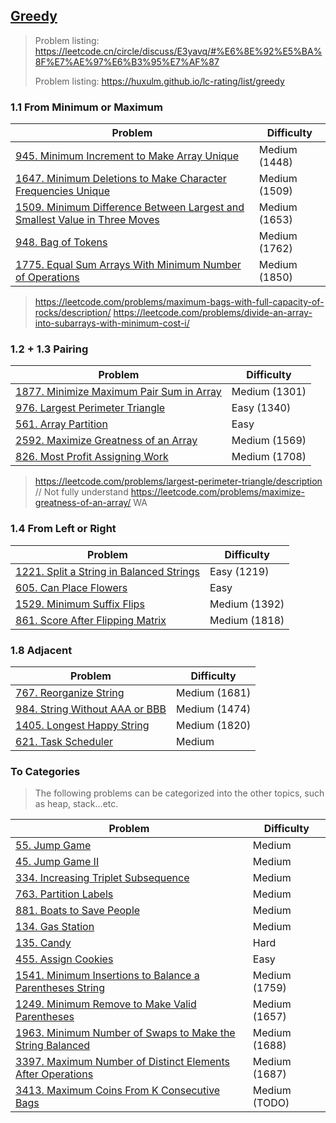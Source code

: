 ## [Greedy](../topics/greedy.md)

> Problem listing: https://leetcode.cn/circle/discuss/E3yavq/#%E6%8E%92%E5%BA%8F%E7%AE%97%E6%B3%95%E7%AF%87
>
> Problem listing: https://huxulm.github.io/lc-rating/list/greedy 

### 1.1 From Minimum or Maximum
| Problem          | Difficulty |
|------------------|------------|
|[945. Minimum Increment to Make Array Unique](../leetcode/945.minimum-increment-to-make-array-unique.md)|Medium (1448)|
|[1647. Minimum Deletions to Make Character Frequencies Unique](../leetcode/1647.minimum-deletions-to-make-character-frequencies-unique.md)|Medium (1509)|
|[1509. Minimum Difference Between Largest and Smallest Value in Three Moves](../leetcode/1509.minimum-difference-between-largest-and-smallest-value-in-three-moves.md)|Medium (1653)|
|[948. Bag of Tokens](../leetcode/948.bag-of-tokens.md)|Medium (1762)|
|[1775. Equal Sum Arrays With Minimum Number of Operations](../leetcode/1775.equal-sum-arrays-with-minimum-number-of-operations.md)|Medium (1850)|

> https://leetcode.com/problems/maximum-bags-with-full-capacity-of-rocks/description/
> https://leetcode.com/problems/divide-an-array-into-subarrays-with-minimum-cost-i/

### 1.2 + 1.3 Pairing
| Problem          | Difficulty |
|------------------|------------|
|[1877. Minimize Maximum Pair Sum in Array](https://leetcode.com/problems/minimize-maximum-pair-sum-in-array/description/)|Medium (1301)|
|[976. Largest Perimeter Triangle](https://leetcode.com/problems/largest-perimeter-triangle/description/)|Easy (1340)|
|[561. Array Partition](https://leetcode.com/problems/array-partition-i/description/)|Easy|
|[2592. Maximize Greatness of an Array](../leetcode/2592.maximize-greatness-of-an-array.md)|Medium (1569)|
|[826. Most Profit Assigning Work](../leetcode/826.most-profit-assigning-work.md)|Medium (1708)|

> https://leetcode.com/problems/largest-perimeter-triangle/description // Not fully understand
> https://leetcode.com/problems/maximize-greatness-of-an-array/ WA

### 1.4 From Left or Right
| Problem          | Difficulty |
|------------------|------------|
|[1221. Split a String in Balanced Strings](https://leetcode.com/problems/split-a-string-in-balanced-strings/description/)|Easy (1219)|
|[605. Can Place Flowers](../leetcode/605.can-place-flowers.md)|Easy|
|[1529. Minimum Suffix Flips](../leetcode/1529.minimum-suffix-flips.md)|Medium (1392)|
|[861. Score After Flipping Matrix](../leetcode/861.score-after-flipping-matrix.md)|Medium (1818)|

### 1.8 Adjacent
| Problem          | Difficulty |
|------------------|------------|
|[767. Reorganize String](../leetcode/767.reorganize-string.md)|Medium (1681)|
|[984. String Without AAA or BBB](../leetcode/984.string-without-aaa-or-bbb.md)|Medium (1474)|
|[1405. Longest Happy String](../leetcode/1405.longest-happy-string.md)|Medium (1820)|
|[621. Task Scheduler](../leetcode/621.task-scheduler.md)|Medium|

### To Categories
> The following problems can be categorized into the other topics, such as heap, stack...etc.

| Problem          | Difficulty |
|------------------|------------|
|[55. Jump Game](../leetcode/55.jump-game.md)|Medium|
|[45. Jump Game II](../leetcode/45.jump-game-ii.md)|Medium|
|[334. Increasing Triplet Subsequence](../leetcode/334.increasing-triplet-subsequence.md)|Medium|
|[763. Partition Labels](../leetcode/763.partition-labels.md)|Medium|
|[881. Boats to Save People](../leetcode/881.boats-to-save-people.md)|Medium|
|[134. Gas Station](../leetcode/134.gas-station.md)|Medium|
|[135. Candy](../leetcode/135.candy.md)|Hard|
|[455. Assign Cookies](../leetcode/455.assign-cookies.md)|Easy|
|[1541. Minimum Insertions to Balance a Parentheses String](../leetcode/1541.minimum-insertions-to-balance-a-parentheses-string.md)|Medium (1759)|
|[1249. Minimum Remove to Make Valid Parentheses](../leetcode/1249.minimum-remove-to-make-valid-parentheses.md)|Medium (1657)|
|[1963. Minimum Number of Swaps to Make the String Balanced](../leetcode/1963.minimum-number-of-swaps-to-make-the-string-balanced.md)|Medium (1688)|
|[3397. Maximum Number of Distinct Elements After Operations](../leetcode/3397.maximum-number-of-distinct-elements-after-operations.md)|Medium (1687)|
|[3413. Maximum Coins From K Consecutive Bags](../leetcode/3413.maximum-coins-from-k-consecutive-bags.md)|Medium (TODO)|